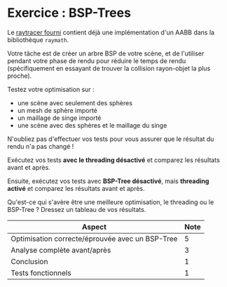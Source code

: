 # Exercice : BSP-Trees

Le [raytracer fourni](https://github.com/glassworks/course-optimisation-sample) contient déjà une implémentation d'un AABB dans la bibliothèque `raymath`.


Votre tâche est de créer un arbre BSP de votre scène, et de l'utiliser pendant votre phase de rendu pour réduire le temps de rendu (spécifiquement en essayant de trouver la collision rayon-objet la plus proche).

Testez votre optimisation sur :

- une scène avec seulement des sphères
- un mesh de sphère importé
- un maillage de singe importé
- une scène avec des sphères et le maillage du singe

N'oubliez pas d'effectuer vos tests pour vous assurer que le résultat du rendu n'a pas changé !

Exécutez vos tests **avec le threading désactivé** et comparez les résultats avant et après.

Ensuite, exécutez vos tests avec **BSP-Tree désactivé**, mais **threading activé** et comparez les résultats avant et après.

Qu'est-ce qui s'avère être une meilleure optimisation, le threading ou le BSP-Tree ? Dressez un tableau de vos résultats.

| Aspect    | Note              |
| ---------------------- | ----------------- |
| Optimisation correcte/éprouvée avec un BSP-Tree |         5          |
| Analyse complète avant/après |                 3   |
| Conclusion |   1 |
| Tests fonctionnels |         1 |